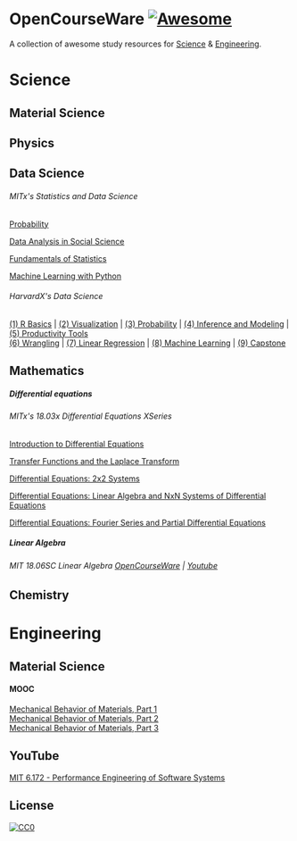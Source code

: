 # OpenCourseWare [![Awesome](https://cdn.rawgit.com/sindresorhus/awesome/d7305f38d29fed78fa85652e3a63e154dd8e8829/media/badge.svg)](https://github.com/sindresorhus/awesome)

A collection of awesome study resources for [Science](https://github.com/HeshamFS/OpenCourseWare#science) & [Engineering](https://github.com/HeshamFS/OpenCourseWare#engineering). 



# Science

## Material Science

## Physics

## Data Science

###### MITx's Statistics and Data Science 

[Probability](https://www.edx.org/course/probability-the-science-of-uncertainty-and-data)

[Data Analysis in Social Science](https://www.edx.org/course/data-analysis-in-social-scienceassessing-your-know)

[Fundamentals of Statistics](https://www.edx.org/course/fundamentals-of-statistics)

[Machine Learning with Python](https://www.edx.org/course/machine-learning-with-python-from-linear-models-to)


###### HarvardX's Data Science

[(1) R Basics](https://www.edx.org/course/data-science-r-basics) | [(2) Visualization](https://www.edx.org/course/data-science-visualization) | [(3) Probability](https://www.edx.org/course/data-science-probability) | [(4) Inference and Modeling](https://www.edx.org/course/data-science-inference-and-modeling) | [(5) Productivity Tools](https://www.edx.org/course/data-science-productivity-tools) \
[(6) Wrangling](https://www.edx.org/course/data-science-wrangling) | [(7) Linear Regression](https://www.edx.org/course/data-science-linear-regression) | [(8) Machine Learning](https://www.edx.org/course/data-science-machine-learning) | [(9) Capstone](https://www.edx.org/course/data-science-capstone)




## Mathematics 

##### Differential equations

###### MITx's 18.03x Differential Equations XSeries

[Introduction to Differential Equations](https://www.edx.org/course/introduction-to-differential-equations-2)

[Transfer Functions and the Laplace Transform](https://www.edx.org/course/transfer-functions-and-the-laplace-transform)

[Differential Equations: 2x2 Systems](https://www.edx.org/course/differential-equations-2x2-systems)

[Differential Equations: Linear Algebra and NxN Systems of Differential Equations](https://www.edx.org/course/differential-equations-linear-algebra-and-nxn-syst)

[Differential Equations: Fourier Series and Partial Differential Equations](https://www.edx.org/course/differential-equations-fourier-series-and-partial)

##### Linear Algebra
###### MIT 18.06SC Linear Algebra [OpenCourseWare](https://ocw.mit.edu/courses/mathematics/18-06sc-linear-algebra-fall-2011/index.htm) | [Youtube](https://www.youtube.com/watch?v=7UJ4CFRGd-U&list=PL221E2BBF13BECF6C)


## Chemistry 



# Engineering

## Material Science

#### MOOC
[Mechanical Behavior of Materials, Part 1](https://www.edx.org/course/mechanical-behavior-of-materials-part-1-linear-ela) \
[Mechanical Behavior of Materials, Part 2](https://www.edx.org/course/mechanical-behavior-of-materials-part-2-stress-tra) \
[Mechanical Behavior of Materials, Part 3](https://www.edx.org/course/mechanical-behavior-of-materials-part-3-time-depen) 




## YouTube

[MIT 6.172 - Performance Engineering of Software Systems](https://www.youtube.com/watch?v=o7h_sYMk_oc&list=PLUl4u3cNGP63VIBQVWguXxZZi0566y7Wf)











## License

[![CC0](http://mirrors.creativecommons.org/presskit/buttons/88x31/svg/cc-zero.svg)](https://creativecommons.org/publicdomain/zero/1.0/)

